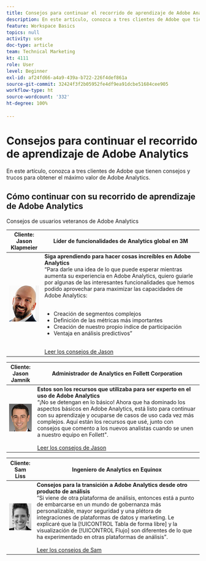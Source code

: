 ```yaml
---
title: Consejos para continuar el recorrido de aprendizaje de Adobe Analytics
description: En este artículo, conozca a tres clientes de Adobe que tienen consejos y trucos para obtener el máximo valor de Adobe Analytics.
feature: Workspace Basics
topics: null
activity: use
doc-type: article
team: Technical Marketing
kt: 4111
role: User
level: Beginner
exl-id: af24fd66-a4a9-439a-b722-226f4def861a
source-git-commit: 32424f3f2b05952fe4df9ea91dcbe51684cee905
workflow-type: ht
source-wordcount: '332'
ht-degree: 100%

---
```


# Consejos para continuar el recorrido de aprendizaje de Adobe Analytics

En este artículo, conozca a tres clientes de Adobe que tienen consejos y trucos para obtener el máximo valor de Adobe Analytics.

## Cómo continuar con su recorrido de aprendizaje de Adobe Analytics

Consejos de usuarios veteranos de Adobe Analytics

| Cliente:<br>Jason Klapmeier | Líder de funcionalidades de Analytics global en 3M |
|------------|------------|
| ![Jason Klapmeier](assets/jasonklapmeier.jpg) | **Siga aprendiendo para hacer cosas increíbles en Adobe Analytics** <br> “Para darle una idea de lo que puede esperar mientras aumenta su experiencia en Adobe Analytics, quiero guiarle por algunas de las interesantes funcionalidades que hemos podido aprovechar para maximizar las capacidades de Adobe Analytics: <br><br><ul><li>Creación de segmentos complejos</li><li>Definición de las métricas más importantes</li><li>Creación de nuestro propio índice de participación</li><li>Ventaja en análisis predictivos”</li></ul><br>[Leer los consejos de Jason](https://experienceleaguecommunities.adobe.com/t5/adobe-analytics-discussions/incredible-things-you-can-do-in-adobe-analytics/td-p/354333?profile.language=es) |

| Cliente:<br> Jason Jamnik | Administrador de Analytics en Follett Corporation |
|------------|------------|
| ![Jason Klapmeier](assets/jasonjamnik.jpg) | **Estos son los recursos que utilizaba para ser experto en el uso de Adobe Analytics** <br> “¡No se detengan en lo básico! Ahora que ha dominado los aspectos básicos en Adobe Analytics, está listo para continuar con su aprendizaje y ocuparse de casos de uso cada vez más complejos. Aquí están los recursos que usé, junto con consejos que comento a los nuevos analistas cuando se unen a nuestro equipo en Follett&quot;.<br><br>[Leer los consejos de Jason](https://experienceleaguecommunities.adobe.com/t5/adobe-analytics-discussions/here-are-the-resources-i-used-to-become-an-expert-at-using-adobe/m-p/354226?profile.language=es) |

| Cliente:<br>Sam Liss | Ingeniero de Analytics en Equinox |
|------------|------------|
| ![Sam Liss](assets/samliss.jpg) | **Consejos para la transición a Adobe Analytics desde otro producto de análisis** <br> “Si viene de otra plataforma de análisis, entonces está a punto de embarcarse en un mundo de gobernanza más personalizable, mayor seguridad y una plétora de integraciones de plataformas de datos y marketing. Le explicaré que la [!UICONTROL Tabla de forma libre] y la visualización de [!UICONTROL Flujo] son diferentes de lo que ha experimentado en otras plataformas de análisis”.<br><br>[Leer los consejos de Sam](https://experienceleaguecommunities.adobe.com/t5/adobe-analytics-discussions/an-analyst-s-quick-start-guide-switching-to-adobe/td-p/354312?profile.language=es) |
